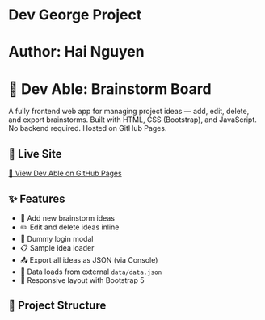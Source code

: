 # Dev George Project
# Author: Hai Nguyen

# 🧠 Dev Able: Brainstorm Board

A fully frontend web app for managing project ideas — add, edit, delete, and export brainstorms. Built with HTML, CSS (Bootstrap), and JavaScript. No backend required. Hosted on GitHub Pages.

## 🚀 Live Site

[🔗 View Dev Able on GitHub Pages](https://hnguyen1995.github.io/dev-able-project/)

## ✨ Features

- 💬 Add new brainstorm ideas
- ✏️ Edit and delete ideas inline
- 🔐 Dummy login modal
- 📋 Sample idea loader
- 📤 Export all ideas as JSON (via Console)
- 💾 Data loads from external `data/data.json`
- 🧰 Responsive layout with Bootstrap 5

## 📁 Project Structure

